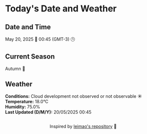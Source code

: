  # Today's Date and Weather
    
## Date and Time
May 20, 2025 📅
00:45 (GMT-3) 🕒

## Current Season
Autumn 🍂
## Weather 
**Conditions:** Cloud development not observed or not observable ☀️
**Temperature:** 18.0°C  
**Humidity:** 75.0%  
**Last Updated (D/M/Y):** 20/05/2025 00:45
##
<div align="center">Inspired by <a href="https://github.com/leimao/What-Is-The-Date-Today">leimao's repository</a> 🌱</div>
